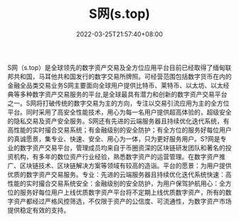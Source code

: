 ﻿---
weight: 
title: "S网(s.top)"
description: "S网（s.top）是全球领先的数字…"
date: 2022-03-25T21:57:40+08:00
lastmod: 2022-03-25T16:45:40+08:00
draft: false
authors: ["Metabd"]
featuredImage: "swang.webp"
link: ""
tags: ["交易所","S网(s.top)"]
categories: ["navigation"]
navigation: ["交易所"]
lightgallery: true
toc: true
pinned: false
recommend: false
recommend1: false
---
S网（s.top）是全球领先的数字资产交易及全方位应用平台目前已经取得了缅甸联邦共和国，马耳他共和国发行的数字交易所牌照。可经营范围包括数字货币在内的金融全品类交易业务S网主要面向全球用户提供比特币、莱特币、以太坊、以太经典等多种数字资产交易服务的平台,是全球最具有潜力和创新的数字资产交易平台之一。S网将打破传统的数字交易为主的方向，专注以交易引流应用为主的全方位平台。同时采用了高安全性能技术，用心为每一名用户提供超高体验的，超级安全的隐私交易及资产安全服务。S网还有先进的云端服务器且持续优化迭代系统，有高性能的实时撮合交易系统；有金融级别的安全防护；有全方位的服务好每位用户的真诚愿景，集专业、快速、安全、用心为一体，只为更好服务用户。S?网是专业的数字资产交易平台，管理成员均来自于币圈资深的区块链研发团队和著名的投资机构，有多年的数位资产行业经验，熟悉数字资产的运营管理。在数字资产推广、区块链技术、区块链解决方案等领域有较高的造诣。平台的愿景：为用户提供优质的数字资产交易服务。专业：先进的云端服务器且持续优化迭代系统快速：高性能的实时撮合交易系统安全：金融级别的安全防护，为用户保驾护航用心：全方位的服务好每位用户上线优质数字资产平台将不定期上线优质数字资产，所有的数字资产都经过严格风控筛选，不仅限于资产的公信度、可流通性，为数字资产市场提供稳定有效的支持。
